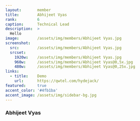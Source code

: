 ```yaml
---
layout:       member
title:        Abhijeet Vyas
rank:         6
caption:      Technical Lead
description:  >
  Hello
image:        /assets/img/members/Abhijeet Vyas.jpg
screenshot:
  src:        /assets/img/members/Abhijeet Vyas.jpg
  srcset:
    1920w:    /assets/img/members/Abhijeet Vyas.jpg
    960w:     /assets/img/members/Abhijeet Vyas@0,5x.jpg
    480w:     /assets/img/members/Abhijeet Vyas@0,25x.jpg
links:
  - title:    Demo
    url:      https://qwtel.com/hydejack/
featured:     true
accent_color: '#4fb1ba'
accent_image: /assets/img/sidebar-bg.jpg
---
```


### Abhijeet Vyas

